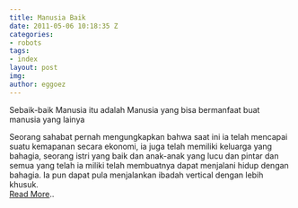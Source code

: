 ```yaml
---
title: Manusia Baik
date: 2011-05-06 10:18:35 Z
categories:
- robots
tags:
- index
layout: post
img: 
author: eggoez
---
```


<p>Sebaik-baik Manusia itu adalah Manusia yang bisa bermanfaat buat manusia yang lainya</p>
<p>Seorang sahabat pernah mengungkapkan bahwa saat ini ia telah mencapai suatu kemapanan secara ekonomi, ia juga telah memiliki keluarga yang bahagia, seorang istri yang baik dan anak-anak yang lucu dan pintar dan semua yang telah ia miliki telah membuatnya dapat menjalani hidup dengan bahagia. Ia pun dapat pula menjalankan ibadah vertical dengan lebih khusuk.<br>
<a title="Go Link" href="http://sejenak.ga/sbbmimybbmyl/" target="_blank">Read More</a>..</p>
